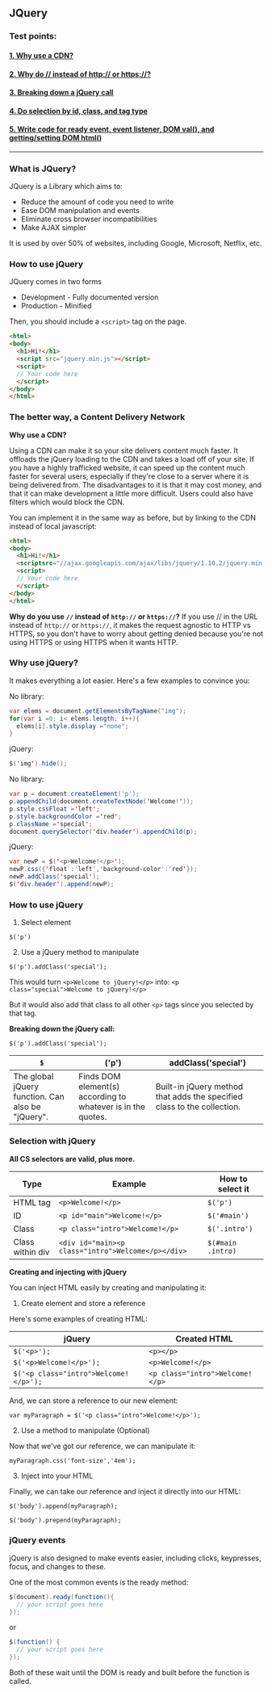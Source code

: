 ## JQuery

### Test points:
#### [1. Why use a CDN?](#cdn)

#### [2. Why do // instead of http:// or https://?](#slashes)

#### [3. Breaking down a jQuery call](#syntax)

#### [4. Do selection by id, class, and tag type](#selection)

#### [5. Write code for ready event, event listener, DOM val(), and getting/setting DOM html()](#code)

---

### What is JQuery?
JQuery is a Library which aims to:
- Reduce the amount of code you need to write
- Ease DOM manipulation and events
- Eliminate cross browser incompatibilities
- Make AJAX simpler

It is used by over 50% of websites, including Google, Microsoft, Netflix, etc.

### How to use jQuery
JQuery comes in two forms
- Development - Fully documented version
- Production - Minified

Then, you should include a `<script>` tag on the page.
```html
<html>
<body>
  <h1>Hi!</h1>
  <script src="jquery.min.js"></script>
  <script>
  // Your code here
  </script>
</body>
</html>
```
<a name="cdn"></a>
### The better way, a Content Delivery Network
__Why use a CDN?__

Using a CDN can make it so your site delivers content much faster. It offloads the jQuery loading to the CDN and takes a load off of your site. If you have a highly trafficked website, it can speed up the content much faster for several users, especially if they're close to a server where it is being delivered from. The disadvantages to it is that it may cost money, and that it can make development a little more difficult. Users could also have filters which would block the CDN.

You can implement it in the same way as before, but by linking to the CDN instead of local javascript:
```html
<html>
<body>
  <h1>Hi!</h1>
  <scriptsrc="//ajax.googleapis.com/ajax/libs/jquery/1.10.2/jquery.min.js"></script>
  <script>
  // Your code here
  </script>
</body>
</html>
```
<a name="slashes"></a>
__Why do you use `//` instead of `http://` or `https://`?__
If you use // in the URL instead of `http://` or `https://`, it makes the request agnostic to HTTP vs HTTPS, so you don't have to worry about getting denied because you're not using HTTPS or using HTTPS when it wants HTTP.

### Why use jQuery?
It makes everything a lot easier. Here's a few examples to convince you:

No library:
```java
var elems = document.getElementsByTagName("img");
for(var i =0; i< elems.length; i++){
  elems[i].style.display ="none";
}
```

jQuery:
```java
$('img').hide();
```

No library:
```java
var p = document.createElement('p');
p.appendChild(document.createTextNode('Welcome!'));
p.style.cssFloat ='left';
p.style.backgroundColor ='red';
p.className ='special';
document.querySelector('div.header').appendChild(p);
```

jQuery:
```java
var newP = $('<p>Welcome!</p>');
newP.css({'float':'left','background‐color':'red'});
newP.addClass('special');
$('div.header').append(newP);
```

<a name="syntax"></a>
### How to use jQuery
1. Select element

  `$('p')`

2. Use a jQuery method to manipulate

  `$('p').addClass('special');`

This would turn
`<p>Welcome to jQuery!</p>`
into:
`<p class="special">Welcome to jQuery!</p>`

But it would also add that class to all other `<p>` tags since you selected by that tag.


__Breaking down the jQuery call:__

`$('p').addClass('special');`

|`$`|('p')|addClass('special')|
|---|---|---|
|The global jQuery function. Can also be "jQuery".|Finds DOM element(s) according to whatever is in the quotes.|Built-in jQuery method that adds the specified class to the collection.|

<a name="syntax"></a>
### Selection with jQuery
__All CS selectors are valid, plus more.__

Type|Example|How to select it
---|---|---
HTML tag|`<p>Welcome!</p>`|`$('p')`
ID|`<p id="main">Welcome!</p>`|`$('#main')`
Class|`<p class="intro">Welcome!</p>`|`$('.intro')`
Class within div|`<div id="main><p class="intro">Welcome</p></div>`|`$(#main .intro)`

__Creating and injecting with jQuery__

You can inject HTML easily by creating and manipulating it:
1. Create element and store a reference

Here's some examples of creating HTML:

|jQuery|Created HTML|
|---|---|
|`$('<p>');`|`<p></p>`|
|`$('<p>Welcome!</p>');`|`<p>Welcome!</p>`|
|`$('<p class="intro">Welcome!</p>');`|`<p class="intro">Welcome!</p>`|

And, we can store a reference to our new element:

`var myParagraph = $('<p class="intro">Welcome!</p>');`

2. Use a method to manipulate (Optional)

  Now that we've got our reference, we can manipulate it:

  `myParagraph.css('font‐size','4em');`

3. Inject into your HTML

  Finally, we can take our reference and inject it directly into our HTML:

  `$('body').append(myParagraph);`

  `$('body').prepend(myParagraph);`

### jQuery events
jQuery is also designed to make events easier, including clicks, keypresses, focus, and changes to these.

One of the most common events is the ready method:
```java
$(document).ready(function(){
  // your script goes here
});
```
or
```java
$(function() {
  // your script goes here
});
```

Both of these wait until the DOM is ready and built before the function is called.

